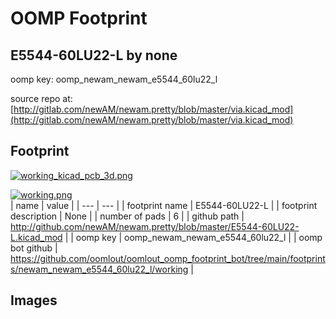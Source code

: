 # OOMP Footprint  
## E5544-60LU22-L  by none  
  
oomp key: oomp_newam_newam_e5544_60lu22_l  
  
source repo at: [http://gitlab.com/newAM/newam.pretty/blob/master/via.kicad_mod](http://gitlab.com/newAM/newam.pretty/blob/master/via.kicad_mod)  
## Footprint  
  
[![working_kicad_pcb_3d.png](working_kicad_pcb_3d_600.png)](working_kicad_pcb_3d.png)  
  
[![working.png](working_600.png)](working.png)  
| name | value | 
| --- | --- | 
| footprint name | E5544-60LU22-L | 
| footprint description | None | 
| number of pads | 6 | 
| github path | http://github.com/newAM/newam.pretty/blob/master/E5544-60LU22-L.kicad_mod | 
| oomp key | oomp_newam_newam_e5544_60lu22_l | 
| oomp bot github | https://github.com/oomlout/oomlout_oomp_footprint_bot/tree/main/footprints/newam_newam_e5544_60lu22_l/working | 
## Images  
